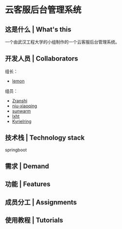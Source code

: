 # 云客服后台管理系统

## 这是什么 | What's this
一个由武汉工程大学的小组制作的一个云客服后台管理系统。

## 开发人员 | Collaborators
组长：
- [lemon](https://github.com/ws806416409)


组员：
- [Zranshi](https://github.com/Zranshi)
- [niu-xiaoqing](https://github.com/niu-xiaoqing)
- [sunwarm](https://github.com/sunwarm2001)
- [lxht](https://github.com/lxht)
- [KyrieIring](https://github.com/KyrieIring12138)

## 技术栈 | Technology stack
springboot


## 需求 | Demand



## 功能 | Features



## 成员分工 | Assignments



## 使用教程 | Tutorials


